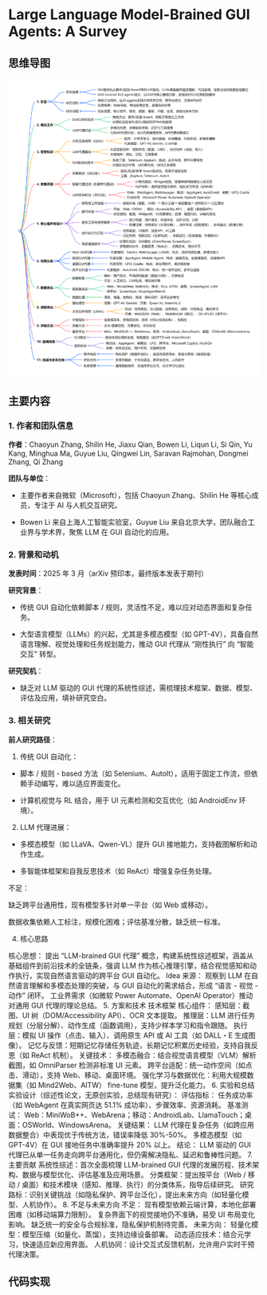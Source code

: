 # Large Language Model-Brained GUI Agents: A Survey


## 思维导图
![思维导图](../imgs/Large-Language-Model-Brained-GUI-Agents-A-Survey.png)


## 主要内容

### 1. 作者和团队信息

**作者**：Chaoyun Zhang, Shilin He, Jiaxu Qian, Bowen Li, Liqun Li, Si Qin, Yu Kang, Minghua Ma, Guyue Liu, Qingwei Lin, Saravan Rajmohan, Dongmei Zhang, Qi Zhang

**团队与单位**：

- 主要作者来自微软（Microsoft），包括 Chaoyun Zhang、Shilin He 等核心成员，专注于 AI 与人机交互研究。

- Bowen Li 来自上海人工智能实验室，Guyue Liu 来自北京大学，团队融合工业界与学术界，聚焦 LLM 在 GUI 自动化的应用。

### 2. 背景和动机

**发表时间**：2025 年 3 月（arXiv 预印本，最终版本发表于期刊）

**研究背景**：

- 传统 GUI 自动化依赖脚本 / 规则，灵活性不足，难以应对动态界面和复杂任务。

- 大型语言模型（LLMs）的兴起，尤其是多模态模型（如 GPT-4V），具备自然语言理解、视觉处理和任务规划能力，推动 GUI 代理从 “刚性执行” 向 “智能交互” 转型。

**研究契机**：

- 缺乏对 LLM 驱动的 GUI 代理的系统性综述，需梳理技术框架、数据、模型、评估及应用，填补研究空白。

### 3. 相关研究

**前人研究路径**：

1. 传统 GUI 自动化：

  - 脚本 / 规则 - based 方法（如 Selenium、AutoIt），适用于固定工作流，但依赖手动编写，难以适应界面变化。

  - 计算机视觉与 RL 结合，用于 UI 元素检测和交互优化（如 AndroidEnv 环境）。

2. LLM 代理进展：

  - 多模态模型（如 LLaVA、Qwen-VL）提升 GUI 接地能力，支持截图解析和动作生成。

  - 多智能体框架和自我反思技术（如 ReAct）增强复杂任务处理。

不足：

缺乏跨平台通用性，现有模型多针对单一平台（如 Web 或移动）。

数据收集依赖人工标注，规模化困难；评估基准分散，缺乏统一标准。

4. 核心思路

核心思想：
提出 “LLM-brained GUI 代理” 概念，构建系统性综述框架，涵盖从基础组件到前沿技术的全链条，强调 LLM 作为核心推理引擎，结合视觉感知和动作执行，实现自然语言驱动的跨平台 GUI 自动化。
Idea 来源：
观察到 LLM 在自然语言理解和多模态处理的突破，与 GUI 自动化的需求结合，形成 “语言 - 视觉 - 动作” 闭环。
工业界需求（如微软 Power Automate、OpenAI Operator）推动对通用 GUI 代理的理论总结。
5. 方案和技术
技术框架
核心组件：
感知层：截图、UI 树（DOM/Accessibility API）、OCR 文本提取。
推理层：LLM 进行任务规划（分层分解）、动作生成（函数调用），支持少样本学习和指令跟随。
执行层：模拟 UI 操作（点击、输入）、调用原生 API 或 AI 工具（如 DALL・E 生成图像）。
记忆与反馈：短期记忆存储任务轨迹，长期记忆积累历史经验，支持自我反思（如 ReAct 机制）。
关键技术：
多模态融合：结合视觉语言模型（VLM）解析截图，如 OmniParser 检测非标准 UI 元素。
跨平台适配：统一动作空间（如点击、滑动），支持 Web、移动、桌面环境。
强化学习与数据优化：利用大规模数据集（如 Mind2Web、AITW） fine-tune 模型，提升泛化能力。
6. 实验和总结
实验设计（综述性论文，无原创实验，总结现有研究）：
评估指标：
任务成功率（如 WebAgent 在真实网页达 51.1% 成功率）、步骤效率、资源消耗。
基准测试：
Web：MiniWoB++、WebArena；移动：AndroidLab、LlamaTouch；桌面：OSWorld、WindowsArena。
关键结果：
LLM 代理在复杂任务（如跨应用数据整合）中表现优于传统方法，错误率降低 30%-50%。
多模态模型（如 GPT-4V）在 GUI 接地任务中准确率提升 20% 以上。
结论：
LLM 驱动的 GUI 代理已从单一任务走向跨平台通用化，但仍需解决隐私、延迟和鲁棒性问题。
7. 主要贡献
系统性综述：首次全面梳理 LLM-brained GUI 代理的发展历程、技术架构、数据与模型优化、评估基准及应用场景。
分类框架：提出按平台（Web / 移动 / 桌面）和技术模块（感知、推理、执行）的分类体系，指导后续研究。
研究路标：识别关键挑战（如隐私保护、跨平台泛化），提出未来方向（如轻量化模型、人机协作）。
8. 不足与未来方向
不足：
现有模型依赖云端计算，本地化部署困难（如移动端算力限制）。
复杂界面下的视觉接地仍不准确，易受 UI 布局变化影响。
缺乏统一的安全与合规标准，隐私保护机制待完善。
未来方向：
轻量化模型：模型压缩（如量化、蒸馏），支持边缘设备部署。
动态适应技术：结合元学习，快速适应新应用界面。
人机协同：设计交互式反馈机制，允许用户实时干预代理决策。


## 代码实现









